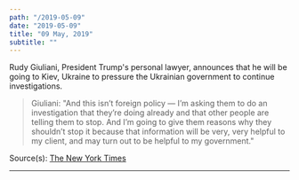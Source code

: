 ```yaml
---
path: "/2019-05-09"
date: "2019-05-09"
title: "09 May, 2019"
subtitle: ""
---
```


Rudy Giuliani, President Trump's personal lawyer, announces that he will be going to Kiev, Ukraine to pressure the Ukrainian government to continue investigations.

> Giuliani: "And this isn’t foreign policy — I’m asking them to do an investigation that they’re doing already and that other people are telling them to stop. And I’m going to give them reasons why they shouldn’t stop it because that information will be very, very helpful to my client, and may turn out to be helpful to my government."

<span class="sources">
Source(s): <a href="https://www.nytimes.com/2019/05/09/us/politics/giuliani-ukraine-trump.html" target="_blank" rel="noopener noreferrer">The New York Times</a>
</span>

---

<tweet id="1126670587596877826"></tweet>